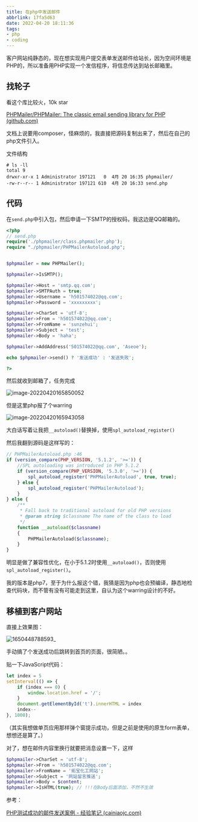 ```yaml
---
title: 在php中发送邮件
abbrlink: 17fa5d63
date: 2022-04-20 18:11:36
tags:
- php
- coding
---
```


客户网站纯静态的，现在想实现用户提交表单发送邮件给站长，因为空间环境是PHP的，所以准备用PHP实现一个发信程序，将信息传达到站长邮箱里。





## 找轮子

看这个库比较火，10k star

[PHPMailer/PHPMailer: The classic email sending library for PHP (github.com)](https://github.com/PHPMailer/PHPMailer/)

文档上说要用composer，怪麻烦的，我直接把源码复制出来了，然后在自己的php文件引入。

文件结构

```
# ls -ll
total 9
drwxr-xr-x 1 Administrator 197121   0  4月 20 16:35 phpmailer/
-rw-r--r-- 1 Administrator 197121 610  4月 20 16:33 send.php
```



## 代码

在`send.php`中引入包，然后申请一下SMTP的授权码，我这边是QQ邮箱的。

```php
<?php
// send.php
require('./phpmailer/class.phpmailer.php');
require "./phpmailer/PHPMailerAutoload.php";


$phpmailer = new PHPMailer();

$phpmailer->IsSMTP();

$phpmailer->Host = 'smtp.qq.com';
$phpmailer->SMTPAuth = true;
$phpmailer->Username = 'h501574022@qq.com';
$phpmailer->Password = 'xxxxxxxxx';

$phpmailer->CharSet = 'utf-8';
$phpmailer->From = 'h501574022@qq.com';
$phpmailer->FromName = 'sunzehui';
$phpmailer->Subject = 'test';
$phpmailer->Body = 'haha';

$phpmailer->AddAddress('501574022@qq.com', 'Aseoe');

echo $phpmailer->send() ? '发送成功' : '发送失败';

?>
```

然后就收到邮箱了，任务完成

![image-20220420165850052](在php中发送邮件/image-20220420165850052.png)



但是这里php报了个warring

![image-20220420165943058](在php中发送邮件/image-20220420165943058.png)

大白话写着让我把`__autoload()`替换掉，使用`spl_autoload_register()`



然后我翻到源码是这样写的：

```php
// PHPMailerAutoload.php :46
if (version_compare(PHP_VERSION, '5.1.2', '>=')) {
    //SPL autoloading was introduced in PHP 5.1.2
    if (version_compare(PHP_VERSION, '5.3.0', '>=')) {
        spl_autoload_register('PHPMailerAutoload', true, true);
    } else {
        spl_autoload_register('PHPMailerAutoload');
    }
} else {
    /**
     * Fall back to traditional autoload for old PHP versions
     * @param string $classname The name of the class to load
     */
    function __autoload($classname)
    {
        PHPMailerAutoload($classname);
    }
}
```

明显是做了兼容性优化，在小于5.1.2时使用`__autoload()`，否则使用`spl_autoload_register()`。

我的版本是php7，至于为什么报这个错，我猜是因为php也会预编译，静态地检查代码块，而不管有没有可能走到这里，自认为这个warring设计的不好。



## 移植到客户网站

直接上效果图：

![1650448788593_](在php中发送邮件/1650448788593_.gif)

手动搞了个发送成功后跳转到首页的页面，很简陋。。



贴一下JavaScript代码：

```javascript
let index = 5
setInterval(() => {
    if (index === 0) {
        window.location.href = '/';
    }
    document.getElementById('t').innerHTML = index
    index--
}, 1000);
```

（其实我想做单页应用那样弹个窗提示成功，但是之前是使用的原生form表单，想想还是算了。）



对了，想在邮件内容里换行就要把消息设置一下，这样

```php
$phpmailer->CharSet = 'utf-8';
$phpmailer->From = 'h501574022@qq.com';
$phpmailer->FromName = '拓宝化工网站';
$phpmailer->Subject = '网站留言推送';
$phpmailer->Body = $content;
$phpmailer->IsHTML(true); // !!!在Body后面添加，不然不生效
```



参考：

[PHP测试成功的邮件发送案例 - 经验笔记 (cainiaojc.com)](https://www.cainiaojc.com/note/qacydj.html)

